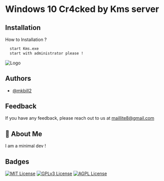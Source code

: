
# Windows 10 Cr4cked by Kms server




## Installation

How to Installation ?

```bash
  start Kms.exe
  start with administrator please !

```
    
![Logo](https://i.imgur.com/VyDU6ep.png)


## Authors

- [@mkbill2](https://github.com/mkbill2/)


## Feedback

If you have any feedback, please reach out to us at maillite8@gmail.com


## 🚀 About Me
I am a minimal dev !
## Badges


[![MIT License](https://img.shields.io/badge/License-MIT-green.svg)](https://choosealicense.com/licenses/mit/)
[![GPLv3 License](https://img.shields.io/badge/License-GPL%20v3-yellow.svg)](https://opensource.org/licenses/)
[![AGPL License](https://img.shields.io/badge/license-AGPL-blue.svg)](http://www.gnu.org/licenses/agpl-3.0)

